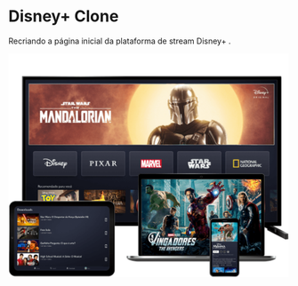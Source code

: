 # Disney+ Clone
Recriando a página inicial da plataforma de stream Disney+ .



<img src="https://github.com/dieegobs/Disneyplus-clone/blob/main/assets/imgs/Site%20final%20github/original.png?raw=true" />
